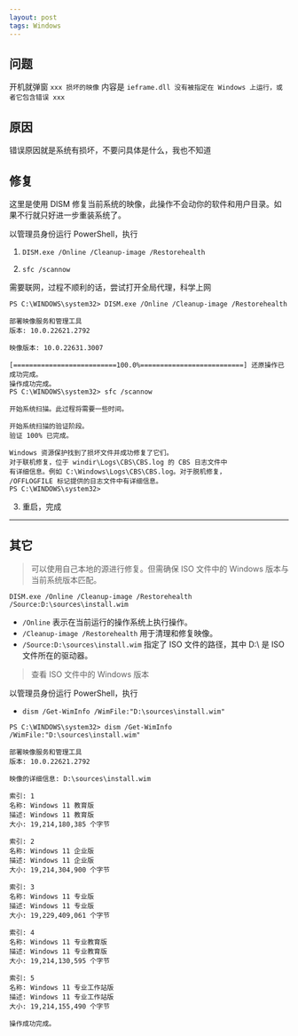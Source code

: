 ```yaml
---
layout: post
tags: Windows
---
```


## 问题

开机就弹窗 `xxx 损坏的映像` 内容是 `ieframe.dll 没有被指定在 Windows 上运行，或者它包含错误 xxx`

## 原因

错误原因就是系统有损坏，不要问具体是什么，我也不知道

## 修复

这里是使用 DISM 修复当前系统的映像，此操作不会动你的软件和用户目录。如果不行就只好进一步重装系统了。

以管理员身份运行 PowerShell，执行

1. `DISM.exe /Online /Cleanup-image /Restorehealth`

2. `sfc /scannow`

需要联网，过程不顺利的话，尝试打开全局代理，科学上网

```
PS C:\WINDOWS\system32> DISM.exe /Online /Cleanup-image /Restorehealth

部署映像服务和管理工具
版本: 10.0.22621.2792

映像版本: 10.0.22631.3007

[==========================100.0%==========================] 还原操作已成功完成。
操作成功完成。
PS C:\WINDOWS\system32> sfc /scannow

开始系统扫描。此过程将需要一些时间。

开始系统扫描的验证阶段。
验证 100% 已完成。

Windows 资源保护找到了损坏文件并成功修复了它们。
对于联机修复，位于 windir\Logs\CBS\CBS.log 的 CBS 日志文件中
有详细信息。例如 C:\Windows\Logs\CBS\CBS.log。对于脱机修复，
/OFFLOGFILE 标记提供的日志文件中有详细信息。
PS C:\WINDOWS\system32>
```

3. 重启，完成

---

## 其它

> 可以使用自己本地的源进行修复。但需确保 ISO 文件中的 Windows 版本与当前系统版本匹配。

`DISM.exe /Online /Cleanup-image /Restorehealth /Source:D:\sources\install.wim`

- `/Online` 表示在当前运行的操作系统上执行操作。
- `/Cleanup-image /Restorehealth` 用于清理和修复映像。
- `/Source:D:\sources\install.wim` 指定了 ISO 文件的路径，其中 D:\ 是 ISO 文件所在的驱动器。

> 查看 ISO 文件中的 Windows 版本

以管理员身份运行 PowerShell，执行

- `dism /Get-WimInfo /WimFile:"D:\sources\install.wim"`

```
PS C:\WINDOWS\system32> dism /Get-WimInfo /WimFile:"D:\sources\install.wim"

部署映像服务和管理工具
版本: 10.0.22621.2792

映像的详细信息: D:\sources\install.wim

索引: 1
名称: Windows 11 教育版
描述: Windows 11 教育版
大小: 19,214,180,385 个字节

索引: 2
名称: Windows 11 企业版
描述: Windows 11 企业版
大小: 19,214,304,900 个字节

索引: 3
名称: Windows 11 专业版
描述: Windows 11 专业版
大小: 19,229,409,061 个字节

索引: 4
名称: Windows 11 专业教育版
描述: Windows 11 专业教育版
大小: 19,214,130,595 个字节

索引: 5
名称: Windows 11 专业工作站版
描述: Windows 11 专业工作站版
大小: 19,214,155,490 个字节

操作成功完成。
```
